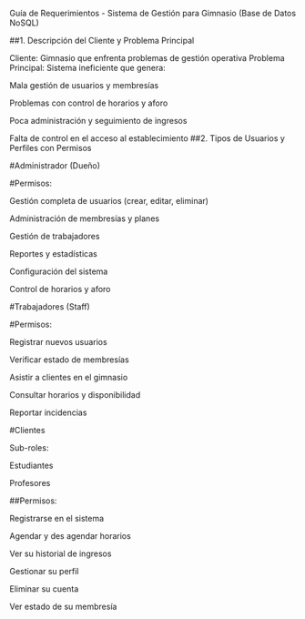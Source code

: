 Guía de Requerimientos - Sistema de Gestión para Gimnasio (Base de Datos NoSQL) 

##1. Descripción del Cliente y Problema Principal 

Cliente: Gimnasio que enfrenta problemas de gestión operativa Problema Principal: Sistema ineficiente que genera: 

Mala gestión de usuarios y membresías 

Problemas con control de horarios y aforo 

Poca administración y seguimiento de ingresos 

Falta de control en el acceso al establecimiento 
##2. Tipos de Usuarios y Perfiles con Permisos 

#Administrador (Dueño) 

#Permisos: 

Gestión completa de usuarios (crear, editar, eliminar) 

Administración de membresías y planes 

Gestión de trabajadores 

Reportes y estadísticas 

Configuración del sistema 

Control de horarios y aforo 

#Trabajadores (Staff) 

#Permisos: 

Registrar nuevos usuarios 

Verificar estado de membresías 

Asistir a clientes en el gimnasio 

Consultar horarios y disponibilidad 

Reportar incidencias 

#Clientes 

Sub-roles: 

Estudiantes 

Profesores 

##Permisos: 

Registrarse en el sistema 

Agendar y des agendar horarios 

Ver su historial de ingresos 

Gestionar su perfil 

Eliminar su cuenta 

Ver estado de su membresía 

 
 
